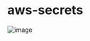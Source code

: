 # aws-secrets

![image](https://github.com/user-attachments/assets/edcd25b4-e291-4232-bc4f-a9c73c2fcc95)
